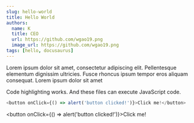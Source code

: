 ```yaml
---
slug: hello-world
title: Hello World
authors:
  name: K
  title: CEO
  url: https://github.com/wgao19.png
  image_url: https://github.com/wgao19.png
tags: [hello, docusaurus]
---
```


Lorem ipsum dolor sit amet, consectetur adipiscing elit. Pellentesque elementum dignissim ultricies. Fusce rhoncus ipsum tempor eros aliquam consequat. Lorem ipsum dolor sit amet


Code highlighting works. And these files can execute JavaScript code.

```js
<button onClick={() => alert('button clicked!')}>Click me!</button>
```

<button onClick={() => alert('button clicked!')}>Click me!</button>
